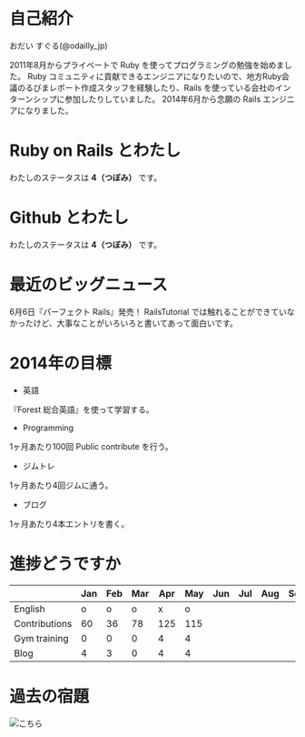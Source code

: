 # 自己紹介
おだい すぐる(@odailly_jp)

2011年8月からプライベートで Ruby を使ってプログラミングの勉強を始めました。
Ruby コミュニティに貢献できるエンジニアになりたいので、地方Ruby会議のるびまレポート作成スタッフを経験したり、Rails を使っている会社のインターンシップに参加したりしていました。
2014年6月から念願の Rails エンジニアになりました。

# Ruby on Rails とわたし
わたしのステータスは **4（つぼみ）** です。

# Github とわたし
わたしのステータスは **4（つぼみ）** です。  

# 最近のビッグニュース
6月6日『パーフェクト Rails』発売！
RailsTutorial では触れることができていなかったけど、大事なことがいろいろと書いてあって面白いです。

# 2014年の目標
- 英語

『Forest 総合英語』を使って学習する。

- Programming

1ヶ月あたり100回 Public contribute を行う。

- ジムトレ

1ヶ月あたり4回ジムに通う。

- ブログ

1ヶ月あたり4本エントリを書く。

# 進捗どうですか
|               | Jan | Feb | Mar | Apr | May | Jun | Jul | Aug | Sep | Oct | Nov | Dec |
|:--------------|-----|-----|-----|-----|-----|-----|-----|-----|-----|-----|-----|----:|
| English       |  o  |  o  |  o  |  x  |  o  |     |     |     |     |     |     |     |
| Contributions |  60 |  36 |  78 | 125 | 115 |     |     |     |     |     |     |     |
| Gym training  |   0 |   0 |   0 |   4 |   4 |     |     |     |     |     |     |     |
| Blog          |   4 |   3 |   0 |   4 |   4 |     |     |     |     |     |     |     |

# 過去の宿題
![こちら](https://gist.github.com/odaillyjp/ae33200fd8ffc9f35d6c)
